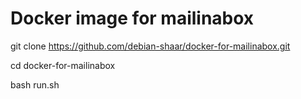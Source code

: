 # Docker image for mailinabox

git clone https://github.com/debian-shaar/docker-for-mailinabox.git

cd docker-for-mailinabox

bash run.sh
